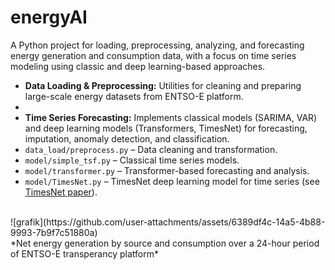 # energyAI

A Python project for loading, preprocessing, analyzing, and forecasting energy generation and consumption data, with a focus on time series modeling using classic and deep learning-based approaches.

- **Data Loading & Preprocessing:** Utilities for cleaning and preparing large-scale energy datasets from ENTSO-E platform.
- 
- **Time Series Forecasting:** Implements classical models (SARIMA, VAR) and deep learning models (Transformers, TimesNet) for forecasting, imputation, anomaly detection, and classification.
- `data_load/preprocess.py` – Data cleaning and transformation.
- `model/simple_tsf.py` – Classical time series models.
- `model/transformer.py` – Transformer-based forecasting and analysis.
- `model/TimesNet.py` – TimesNet deep learning model for time series (see [TimesNet paper](https://openreview.net/pdf?id=ju_Uqw384Oq)).




<br>
![grafik](https://github.com/user-attachments/assets/6389df4c-14a5-4b88-9993-7b9f7c51880a)
<br>
*Net energy generation by source and consumption over a 24-hour period of ENTSO-E transperancy platform*
<br>
